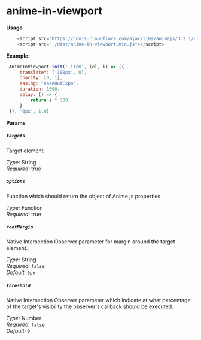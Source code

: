 # anime-in-viewport

**Usage**

```js 
    <script src="https://cdnjs.cloudflare.com/ajax/libs/animejs/3.2.1/anime.min.js" integrity="sha512-z4OUqw38qNLpn1libAN9BsoDx6nbNFio5lA6CuTp9NlK83b89hgyCVq+N5FdBJptINztxn1Z3SaKSKUS5UP60Q==" crossorigin="anonymous" referrerpolicy="no-referrer"></script>
    <script src="./dist/anime-in-viewport.min.js"></script>
```

**Example:**
```js 
 AnimeInViewport.init('.item', (el, i) => ({
     translateY: ['100px', 0],
     opacity: [0, 1],
     easing: "easeOutExpo",
     duration: 1000,
     delay: () => {
         return i * 300
     }
 }), '0px', 1.0)
```
     
**Params**

##### `targets`
Target element.

*Type:* String  
*Required:* true

##### `options`
Function which should return the object of Anime.js properties 

*Type:* Function  
*Required:* true

##### `rootMargin`
Native Intersection Observer parameter for margin around the target element.

*Type:* String   
*Required:* `false`  
*Default:* `0px`  

##### `threshold`
Native Intersection Observer parameter which indicate at what percentage of the target's visibility the observer's callback should be executed.

*Type:* Number   
*Required:* `false`  
*Default:* `0`  